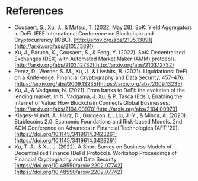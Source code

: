 # References

* Cousaert, S., Xu, J., & Matsui, T. (2022, May 28). SoK: Yield Aggregators in DeFi. IEEE International Conference on Blockchain and Cryptocurrency (ICBC). [http://arxiv.org/abs/2105.13891](http://arxiv.org/abs/2105.13891)
* Xu, J., Paruch, K., Cousaert, S., & Feng, Y. (2022). SoK: Decentralized Exchanges (DEX) with Automated Market Maker (AMM) protocols. [http://arxiv.org/abs/2103.12732](http://arxiv.org/abs/2103.12732)
* Perez, D., Werner, S. M., Xu, J., & Livshits, B. (2021). Liquidations: DeFi on a Knife-edge. Financial Cryptography and Data Security, 457–476. [https://arxiv.org/abs/2009.13235](https://arxiv.org/abs/2009.13235)
* Xu, J., & Vadgama, N. (2021). From banks to DeFi: the evolution of the lending market. In N. Vadgama, J. Xu, & P. Tasca (Eds.), Enabling the Internet of Value: How Blockchain Connects Global Businesses. [http://arxiv.org/abs/2104.00970](http://arxiv.org/abs/2104.00970)
* Klages-Mundt, A., Harz, D., Gudgeon, L., Liu, J.-Y., & Minca, A. (2020). Stablecoins 2.0: Economic Foundations and Risk-based Models. 2nd ACM Conference on Advances in Financial Technologies (AFT ’20). [https://doi.org/10.1145/3419614.3423261](https://doi.org/10.1145/3419614.3423261)
* Xu, T. A., & Xu, J. (2022). A Short Survey on Business Models of Decentralized Finance (DeFi) Protocols. Workshop Proceedings of Financial Cryptography and Data Security. [https://doi.org/10.48550/arxiv.2202.07742](https://doi.org/10.48550/arxiv.2202.07742)
